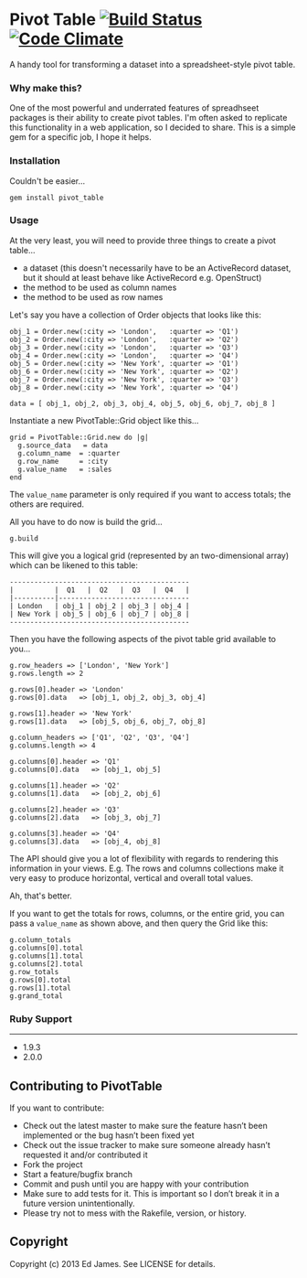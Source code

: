 # Pivot Table  [![Build Status](https://secure.travis-ci.org/edjames/pivot_table.png)](http://travis-ci.org/edjames/pivot_table) [![Code Climate](https://codeclimate.com/github/edjames/pivot_table.png)](https://codeclimate.com/github/edjames/pivot_table)


A handy tool for transforming a dataset into a spreadsheet-style pivot table.

### Why make this?

One of the most powerful and underrated features of spreadhseet packages is their ability to create pivot tables. I'm often asked
to replicate this functionality in a web application, so I decided to share. This is a simple gem for a specific job, I hope it helps.

### Installation

Couldn't be easier...

    gem install pivot_table

### Usage

At the very least, you will need to provide three things to create a pivot table...

* a dataset (this doesn't necessarily have to be an ActiveRecord dataset, but it should at least behave like ActiveRecord e.g. OpenStruct)
* the method to be used as column names
* the method to be used as row names

Let's say you have a collection of Order objects that looks like this:

    obj_1 = Order.new(:city => 'London',   :quarter => 'Q1')
    obj_2 = Order.new(:city => 'London',   :quarter => 'Q2')
    obj_3 = Order.new(:city => 'London',   :quarter => 'Q3')
    obj_4 = Order.new(:city => 'London',   :quarter => 'Q4')
    obj_5 = Order.new(:city => 'New York', :quarter => 'Q1')
    obj_6 = Order.new(:city => 'New York', :quarter => 'Q2')
    obj_7 = Order.new(:city => 'New York', :quarter => 'Q3')
    obj_8 = Order.new(:city => 'New York', :quarter => 'Q4')

    data = [ obj_1, obj_2, obj_3, obj_4, obj_5, obj_6, obj_7, obj_8 ]

Instantiate a new PivotTable::Grid object like this...

    grid = PivotTable::Grid.new do |g|
      g.source_data   = data
      g.column_name  = :quarter
      g.row_name     = :city
      g.value_name   = :sales
    end


The `value_name` parameter is only required if you want to access totals;
the others are required.

All you have to do now is build the grid...

    g.build

This will give you a logical grid (represented by an two-dimensional array) which can be likened to this table:

    --------------------------------------------
    |          |  Q1   |  Q2   |  Q3   |  Q4   |
    |----------|--------------------------------
    | London   | obj_1 | obj_2 | obj_3 | obj_4 |
    | New York | obj_5 | obj_6 | obj_7 | obj_8 |
    --------------------------------------------

Then you have the following aspects of the pivot table grid available to you...

    g.row_headers => ['London', 'New York']
    g.rows.length => 2

    g.rows[0].header => 'London'
    g.rows[0].data   => [obj_1, obj_2, obj_3, obj_4]

    g.rows[1].header => 'New York'
    g.rows[1].data   => [obj_5, obj_6, obj_7, obj_8]

    g.column_headers => ['Q1', 'Q2', 'Q3', 'Q4']
    g.columns.length => 4

    g.columns[0].header => 'Q1'
    g.columns[0].data   => [obj_1, obj_5]

    g.columns[1].header => 'Q2'
    g.columns[1].data   => [obj_2, obj_6]

    g.columns[2].header => 'Q3'
    g.columns[2].data   => [obj_3, obj_7]

    g.columns[3].header => 'Q4'
    g.columns[3].data   => [obj_4, obj_8]

The API should give you a lot of flexibility with regards to rendering this information in your views.
E.g. The rows and columns collections make it very easy to produce horizontal, vertical and overall total values.

Ah, that's better.

If you want to get the totals for rows, columns, or the entire grid, you can pass a `value_name` as shown above, and then query the Grid like this:

    g.column_totals
    g.columns[0].total
    g.columns[1].total
    g.columns[2].total
    g.row_totals
    g.rows[0].total
    g.rows[1].total
    g.grand_total


### Ruby Support
----------------

* 1.9.3
* 2.0.0

Contributing to PivotTable
---------------------

If you want to contribute:

* Check out the latest master to make sure the feature hasn’t been implemented or the bug hasn’t been fixed yet
* Check out the issue tracker to make sure someone already hasn’t requested it and/or contributed it
* Fork the project
* Start a feature/bugfix branch
* Commit and push until you are happy with your contribution
* Make sure to add tests for it. This is important so I don’t break it in a future version unintentionally.
* Please try not to mess with the Rakefile, version, or history.

Copyright
---------

Copyright (c) 2013 Ed James. See LICENSE for details.
